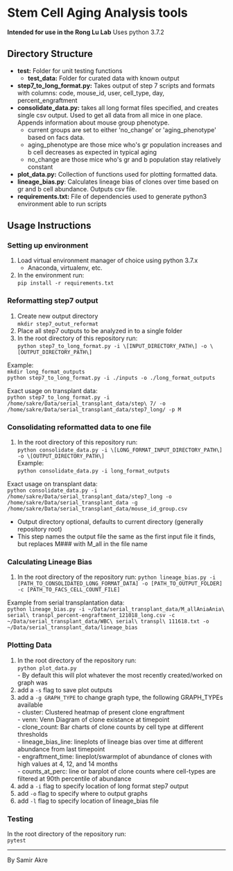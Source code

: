 # Stem Cell Aging Analysis tools
__Intended for use in the Rong Lu Lab__
Uses python 3.7.2

## Directory Structure
  - __test:__ Folder for unit testing functions
    - __test_data:__ Folder for curated data with known output
  - __step7_to_long_format.py:__ Takes output of step 7 scripts and formats with columns: code, mouse_id, user, cell_type, day, percent_engraftment
  - __consolidate_data.py:__ takes all long format files specified, and creates single csv output. Used to get all data from all mice in one place. Appends information about mouse group phenotype.
    - current groups are set to either 'no_change' or 'aging_phenotype' based on facs data.
    - aging_phenotype are those mice who's gr population increases and b cell decreases as expected in typical aging
    - no_change are those mice who's gr and b population stay relatively constant
  - __plot_data.py:__ Collection of functions used for plotting formatted data.
  - __lineage_bias.py__: Calculates lineage bias of clones over time based on gr and b cell abundance. Outputs csv file.
  - __requirements.txt:__ File of dependencies used to generate  python3 environment able to run scripts


## Usage Instructions
### Setting up environment
  1. Load virtual environment manager of choice using python 3.7.x
      - Anaconda, virtualenv, etc.
  2. In the environment run:  
  `pip install -r requirements.txt`

### Reformatting step7 output
  1. Create new output directory  
  `mkdir step7_outut_reformat` 
  2. Place all step7 outputs to be analyzed in to a single folder
  3. In the root directory of this repository run:  
  `python step7_to_long_format.py -i \[INPUT_DIRECTORY_PATH\] -o \[OUTPUT_DIRECTORY_PATH\]`

Example:  
`mkdir long_format_outputs`  
`python step7_to_long_format.py -i ./inputs -o ./long_format_outputs`

Exact usage on transplant data:  
`python step7_to_long_format.py -i /home/sakre/Data/serial_transplant_data/step\ 7/ -o /home/sakre/Data/serial_transplant_data/step7_long/ -p M`
### Consolidating reformatted data to one file
  1. In the root directory of this repository run:  
  `python consolidate_data.py -i \[LONG_FORMAT_INPUT_DIRECTORY_PATH\] -o \[OUTPUT_DIRECTORY_PATH\]`  
Example:  
`python consolidate_data.py -i long_format_outputs`  

Exact usage on transplant data:  
`python consolidate_data.py -i /home/sakre/Data/serial_transplant_data/step7_long -o /home/sakre/Data/serial_transplant_data -g /home/sakre/Data/serial_transplant_data/mouse_id_group.csv`

- Output directory optional, defaults to current directory (generally repository root)
- This step names the output file the same as the first input file it finds, but replaces M### with
  M_all in the file name

### Calculating Lineage Bias
  1. In the root directory of the repository run:
  `python lineage_bias.py -i [PATH_TO_CONSOLIDATED_LONG_FORMAT_DATA] -o [PATH_TO_OUTPUT_FOLDER] -c [PATH_TO_FACS_CELL_COUNT_FILE]`  

Example from serial transplantation data:  
`python lineage_bias.py -i ~/Data/serial_transplant_data/M_allAniaAnia\ serial\ transpl_percent-engraftment_121018_long.csv -c ~/Data/serial_transplant_data/WBC\ serial\ transpl\ 111618.txt -o ~/Data/serial_transplant_data/lineage_bias`
### Plotting Data
  1. In the root directory of the repository run:  
  `python plot_data.py`  
    - By default this will plot whatever the most recently created/worked on graph was 
  2. add a `-s` flag to save plot outputs
  3. add a `-g GRAPH_TYPE` to change graph type, the following GRAPH_TYPEs available  
    -  cluster:            Clustered heatmap of present clone engraftment  
    -  venn:               Venn Diagram of clone existance at timepoint  
    -  clone_count:        Bar charts of clone counts by cell type at different thresholds  
    -  lineage_bias_line:  lineplots of lineage bias over time at different abundance from last timepoint  
    -  engraftment_time:   lineplot/swarmplot of abundance of clones with high values at 4, 12, and 14 months  
    -  counts_at_perc:     line or barplot of clone counts where cell-types are filtered at 90th percentile of abundance  
  4. add a `-i` flag to specify location of long format step7 output
  5. add `-o` flag to specify where to output graphs
  7. add `-l` flag to specify location of lineage_bias file



### Testing
In the root directory of the repository run:  
`pytest`

  

---
By Samir Akre
 